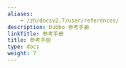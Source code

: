 ```yaml
---
aliases:
    - /zh/docsv2.7/user/references/
description: Dubbo 参考手册
linkTitle: 参考手册
title: 参考手册
type: docs
weight: 7
---
```

